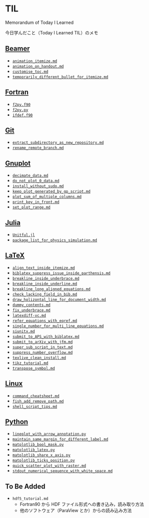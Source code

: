 # TIL

Memorandum of Today I Learned

今日学んだこと（Today I Learned TIL）のメモ

## [Beamer](https://github.com/ryo-ARAKI/TIL/blob/master/beamer/)

- [`animation_itemize.md`]()
- [`animation_on_handout.md`]()
- [`customise_toc.md`]()
- [`temporarily_different_bullet_for_itemize.md`]()

## [Fortran](https://github.com/ryo-ARAKI/TIL/blob/master/fortran/)

- [`f2py.f90`]()
- [`f2py.py`]()
- [`ifdef.f90`]()

## [Git](https://github.com/ryo-ARAKI/TIL/blob/master/git/)

- [`extract_subdirectory_as_new_repository.md`]()
- [`rename_remote_branch.md`]()

## [Gnuplot](https://github.com/ryo-ARAKI/TIL/blob/master/gnuplot/)

- [`decimate_data.md`]()
- [`do_not_plot_0_data.md`]()
- [`install_without_sudo.md`]()
- [`keep_plot_generated_by_gp_script.md`]()
- [`plot_sum_of_multiple_columns.md`]()
- [`print_key_in_front.md`]()
- [`set_plot_range.md`]()

## [Julia](https://github.com/ryo-ARAKI/TIL/blob/master/julia/)

- [`Unitful.jl`]()
- [`package_list_for_physics_simulation.md`]()


## [LaTeX](https://github.com/ryo-ARAKI/TIL/blob/master/latex/)

- [`align_text_inside_itemize.md`]()
- [`biblatex_suppress_issue_inside_parthensis.md`]()
- [`breakline_inside_underbrace.md`]()
- [`breakline_inside_underline.md`]()
- [`breakline_long_aligned_equations.md`]()
- [`check_lacking_field_in_bib.md`]()
- [`draw_holizontal_line_for_document_width.md`]()
- [`dummy_contents.md`]()
- [`fix_underbrace.md`]()
- [`latexdiff-vc.md`]()
- [`refer_equations_with_eqref.md`]()
- [`single_number_for_multi_line_equations.md`]()
- [`siunitx.md`]()
- [`submit_to_APS_with_biblatex.md`]()
- [`submit_to_arXiv_with_jfm.md`]()
- [`super_sub_script_in_text.md`]()
- [`suppress_number_overflow.md`]()
- [`texlive_clean_install.md`]()
- [`tikz_tutorial.md`]()
- [`transpose_symbol.md`]()

## [Linux](https://github.com/ryo-ARAKI/TIL/blob/master/linux/)

- [`command_cheatsheet.md`]()
- [`fish_add_remove_path.md`]()
- [`shell_script_tips.md`]()

## [Python](https://github.com/ryo-ARAKI/TIL/blob/master/python/)

- [`lineplot_with_arrow_annotation.py`]()
- [`maintain_same_margin_for_different_label.md`]()
- [`matplotlib_bool_mask.py`]()
- [`matplotlib_latex.py`]()
- [`matplotlib_share_x_axis.py`]()
- [`matplotlib_ticks_position.py`]()
- [`quick_scatter_plot_with_raster.md`]()
- [`stdout_numerical_sequence_with_white_space.md`]()


## To Be Added

- `hdf5_tutorial.md`
  - Fortran90 から HDF ファイル形式への書き込み，読み取り方法
  - 他のソフトウェア（ParaView とか）からの読み込み方法
